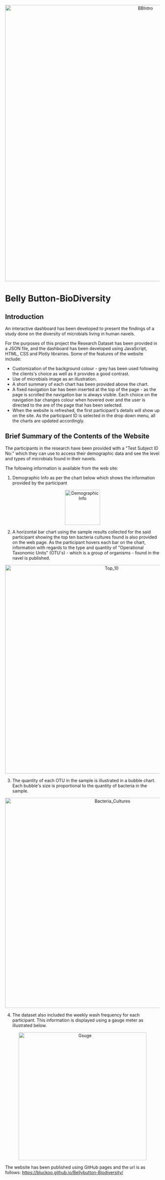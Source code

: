 <p align="center">
<img width="898" alt="BBIntro" src="https://user-images.githubusercontent.com/82583576/126011235-a723f406-c8b5-4566-a7ea-b7f071ff6352.PNG">
</p>

# Belly Button-BioDiversity

## Introduction ##

An interactive dashboard has been developed to present the findings of a study done on the diversity of microbials living in human navels.

For the purposes of this project the Research Dataset has been provided in a JSON file, and the dashboard has been developed using JavaScript, HTML, CSS and Plotly librairies.
Some of the features of the website include:
-   Customization of the background colour - grey has been used following the clients's choice as well as it provides a good contrast.
-   Use of microbials image as an illustration.
-   A short summary of each chart has been provided above the chart.
-   A fixed navigation bar has been inserted at the top of the page - as the page is scrolled the navigation bar is always visible. Each choice on the navigation bar changes colour when hovered over and the user is directed to the are of the page that has been selected.
-   When the website is refreshed, the first participant's details will show up on the site. As the participant ID is selected in the drop down menu, all the charts are updated accordingly.


## Brief Summary of the Contents of the Website ##

The participants in the research have been provided with a "Test Subject ID No:" which they can use to access their demographic data and see the level and types of microbials found in their navels.

The following information is available from the web site:

1. Demographic Info as per the chart below which shows the information provided by the participant
<p align="center">
    <img width="114" alt="Demographic Info" src="https://user-images.githubusercontent.com/82583576/126014431-1c8e4e02-727a-4077-a835-4be47e5f6cbc.PNG">
 </p>
    
2. A horizontal bar chart using the sample results collected for the said participant showing the top ten bacteria cultures found is also provided on the web page. As the participant hovers each bar on the chart, information with regards to the type and quantity of "Operational Taxonomic Units" (OTU's) - which is a group of organisms - found in the navel is published.
<p align="center">
    <img width="678" alt="Top_10" src="https://user-images.githubusercontent.com/82583576/126014871-8e07439e-0eea-4039-b94e-ac7514105091.PNG">
</p>

3. The quantity of each OTU in the sample is illustrated in a bubble chart. Each bubble's size is proportional to the quantity of bacteria in the sample.
<p align="center">
  <img width="683" alt="Bacteria_Cultures" src="https://user-images.githubusercontent.com/82583576/126015199-0f9b86b2-fccc-4314-8972-0eec88e70822.PNG">
</p>

4. The dataset also included the weekly wash frequency for each participant. This information is displayed using a gauge meter as illustrated below.
<p align="center">
    <img width="416" alt="Gsuge" src="https://user-images.githubusercontent.com/82583576/126015334-45ced59a-e315-430f-8719-df8f5b9c9ad2.PNG">
</p>

The website has been published using GitHub pages and the url is as follows: https://bluckoo.github.io/Bellybutton-Biodiversity/ 


